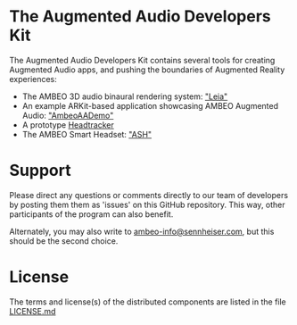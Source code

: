 # The Augmented Audio Developers Kit

The Augmented Audio Developers Kit contains several tools for creating Augmented Audio apps, and pushing the boundaries of Augmented Reality experiences:

- The AMBEO 3D audio binaural rendering system: ["Leia"](Leia/README.md)
- An example ARKit-based application showcasing AMBEO Augmented Audio: ["AmbeoAADemo"](AmbeoAADemo/README.md)
- A prototype [Headtracker](Headtracker/README.md)
- The AMBEO Smart Headset: ["ASH"](AmbeoAADemo/Documentation/README_ASH.md)

# Support

Please direct any questions or comments directly to our team of developers by posting them them as 'issues' on this GitHub repository. This way, other participants of the program can also benefit.

Alternately, you may also write to <ambeo-info@sennheiser.com>, but this should be the second choice.

# License

The terms and license(s) of the distributed components are listed in the file [LICENSE.md](LICENSE.md)

